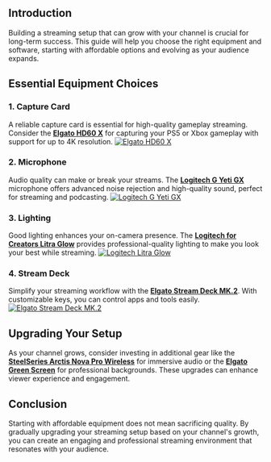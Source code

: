 ## Introduction
Building a streaming setup that can grow with your channel is crucial for long-term success. This guide will help you choose the right equipment and software, starting with affordable options and evolving as your audience expands.

## Essential Equipment Choices
### 1. Capture Card
A reliable capture card is essential for high-quality gameplay streaming. Consider the **[Elgato HD60 X](https://amzn.to/4dZtxVc)** for capturing your PS5 or Xbox gameplay with support for up to 4K resolution.
[![Elgato HD60 X](https://www.gamestreamingsetup.com/elgato-hd60-x.jpg)](https://amzn.to/4dZtxVc)

### 2. Microphone
Audio quality can make or break your streams. The **[Logitech G Yeti GX](https://amzn.to/446et4B)** microphone offers advanced noise rejection and high-quality sound, perfect for streaming and podcasting.
[![Logitech G Yeti GX](https://www.gamestreamingsetup.com/logitech-g-yeti-gx.jpg)](https://amzn.to/446et4B)

### 3. Lighting
Good lighting enhances your on-camera presence. The **[Logitech for Creators Litra Glow](https://amzn.to/4l3fnVr)** provides professional-quality lighting to make you look your best while streaming.
[![Logitech Litra Glow](https://www.gamestreamingsetup.com/logitech-litra-glow.jpg)](https://amzn.to/4l3fnVr)

### 4. Stream Deck
Simplify your streaming workflow with the **[Elgato Stream Deck MK.2](https://amzn.to/43ECm3m)**. With customizable keys, you can control apps and tools easily.
[![Elgato Stream Deck MK.2](https://www.gamestreamingsetup.com/elgato-stream-deck-mk2.jpg)](https://amzn.to/43ECm3m)

## Upgrading Your Setup
As your channel grows, consider investing in additional gear like the **[SteelSeries Arctis Nova Pro Wireless](https://amzn.to/3FJODdC)** for immersive audio or the **[Elgato Green Screen](https://amzn.to/3HMSQxv)** for professional backgrounds. These upgrades can enhance viewer experience and engagement.

## Conclusion
Starting with affordable equipment does not mean sacrificing quality. By gradually upgrading your streaming setup based on your channel's growth, you can create an engaging and professional streaming environment that resonates with your audience.